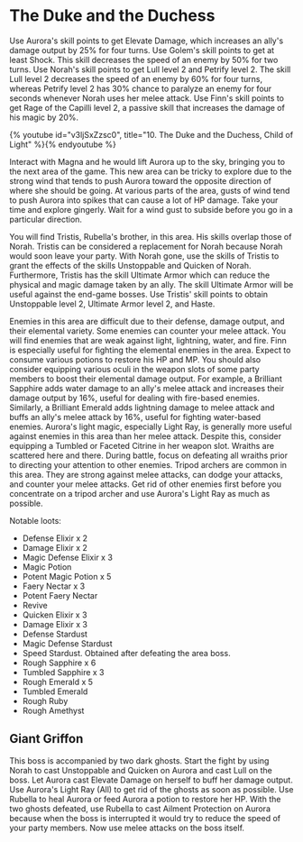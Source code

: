 # The Duke and the Duchess

Use Aurora's skill points to get Elevate Damage, which increases an ally's
damage output by 25% for four turns. Use Golem's skill points to get at least
Shock. This skill decreases the speed of an enemy by 50% for two turns. Use
Norah's skill points to get Lull level 2 and Petrify level 2. The skill Lull
level 2 decreases the speed of an enemy by 60% for four turns, whereas Petrify
level 2 has 30% chance to paralyze an enemy for four seconds whenever Norah uses
her melee attack. Use Finn's skill points to get Rage of the Capilli level 2, a
passive skill that increases the damage of his magic by 20%.

{% youtube id="v3ljSxZzsc0", title="10. The Duke and the Duchess, Child of Light" %}{% endyoutube %}

Interact with Magna and he would lift Aurora up to the sky, bringing you to the
next area of the game. This new area can be tricky to explore due to the strong
wind that tends to push Aurora toward the opposite direction of where she should
be going. At various parts of the area, gusts of wind tend to push Aurora into
spikes that can cause a lot of HP damage. Take your time and explore gingerly.
Wait for a wind gust to subside before you go in a particular direction.

You will find Tristis, Rubella's brother, in this area. His skills overlap those
of Norah. Tristis can be considered a replacement for Norah because Norah would
soon leave your party. With Norah gone, use the skills of Tristis to grant the
effects of the skills Unstoppable and Quicken of Norah. Furthermore, Tristis has
the skill Ultimate Armor which can reduce the physical and magic damage taken by
an ally. The skill Ultimate Armor will be useful against the end-game bosses.
Use Tristis' skill points to obtain Unstoppable level 2, Ultimate Armor level 2,
and Haste.

Enemies in this area are difficult due to their defense, damage output, and
their elemental variety. Some enemies can counter your melee attack. You will
find enemies that are weak against light, lightning, water, and fire. Finn is
especially useful for fighting the elemental enemies in the area. Expect to
consume various potions to restore his HP and MP. You should also consider
equipping various oculi in the weapon slots of some party members to boost their
elemental damage output. For example, a Brilliant Sapphire adds water damage to
an ally's melee attack and increases their damage output by 16%, useful for
dealing with fire-based enemies. Similarly, a Brilliant Emerald adds lightning
damage to melee attack and buffs an ally's melee attack by 16%, useful for
fighting water-based enemies. Aurora's light magic, especially Light Ray, is
generally more useful against enemies in this area than her melee attack.
Despite this, consider equipping a Tumbled or Faceted Citrine in her weapon
slot. Wraiths are scattered here and there. During battle, focus on defeating
all wraiths prior to directing your attention to other enemies. Tripod archers
are common in this area. They are strong against melee attacks, can dodge your
attacks, and counter your melee attacks. Get rid of other enemies first before
you concentrate on a tripod archer and use Aurora's Light Ray as much as
possible.

Notable loots:

-   Defense Elixir x 2
-   Damage Elixir x 2
-   Magic Defense Elixir x 3
-   Magic Potion
-   Potent Magic Potion x 5
-   Faery Nectar x 3
-   Potent Faery Nectar
-   Revive
-   Quicken Elixir x 3
-   Damage Elixir x 3
-   Defense Stardust
-   Magic Defense Stardust
-   Speed Stardust. Obtained after defeating the area boss.
-   Rough Sapphire x 6
-   Tumbled Sapphire x 3
-   Rough Emerald x 5
-   Tumbled Emerald
-   Rough Ruby
-   Rough Amethyst

## Giant Griffon

This boss is accompanied by two dark ghosts. Start the fight by using Norah to
cast Unstoppable and Quicken on Aurora and cast Lull on the boss. Let Aurora
cast Elevate Damage on herself to buff her damage output. Use Aurora's Light Ray
(All) to get rid of the ghosts as soon as possible. Use Rubella to heal Aurora
or feed Aurora a potion to restore her HP. With the two ghosts defeated, use
Rubella to cast Ailment Protection on Aurora because when the boss is
interrupted it would try to reduce the speed of your party members. Now use
melee attacks on the boss itself.
